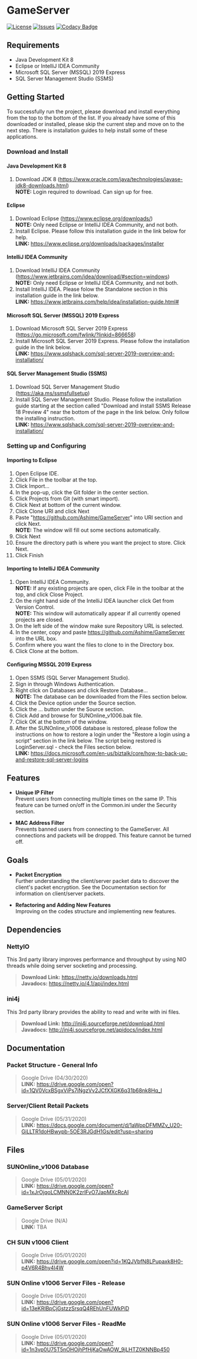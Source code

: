 # GameServer

[![License](https://img.shields.io/github/license/Ashime/GameServer)](LICENSE)
[![Issues](https://img.shields.io/github/issues/Ashime/GameServer)](ISSUES)
[![Codacy Badge](https://app.codacy.com/project/badge/Grade/661a3f7580e54b2985e9bb02c82cabe9)](https://www.codacy.com/manual/Ashime/GameServer?utm_source=github.com&amp;utm_medium=referral&amp;utm_content=Ashime/GameServer&amp;utm_campaign=Badge_Grade)

## Requirements
- Java Development Kit 8
- Eclipse or IntelliJ IDEA Community
- Microsoft SQL Server (MSSQL) 2019 Express
- SQL Server Management Studio (SSMS)

## Getting Started
To successfully run the project, please download and install everything from the top to the bottom of the list. If you already have some of this downloaded or installed, please skip the current step and move on to the next step. There is installation guides to help install some of these applications.

### Download and Install
#### Java Development Kit 8
1) Download JDK 8 (<https://www.oracle.com/java/technologies/javase-jdk8-downloads.html>)
<br><b>NOTE:</b> Login required to download. Can sign up for free.

#### Eclipse
1) Download Eclipse (<https://www.eclipse.org/downloads/>)
<br><b>NOTE:</b> Only need Eclipse or IntelliJ IDEA Community, and not both.
2) Install Eclipse. Please follow this installation guide in the link below for help.
<br><b>LINK:</b> <https://www.eclipse.org/downloads/packages/installer>
 
 #### IntelliJ IDEA Community
 1) Download IntelliJ IDEA Community (<https://www.jetbrains.com/idea/download/#section=windows>)
 <br><b>NOTE:</b> Only need Eclipse or IntelliJ IDEA Community, and not both.
 2) Install IntelliJ IDEA. Please folow the Standalone section in this installation guide in the link below.
 <br><b>LINK:</b> <https://www.jetbrains.com/help/idea/installation-guide.html#>
 
 #### Microsoft SQL Server (MSSQL) 2019 Express
 1) Download Microsoft SQL Server 2019 Express (<https://go.microsoft.com/fwlink/?linkid=866658>)
 2) Install Microsoft SQL Server 2019 Express. Please follow the installation guide in the link below.
<br><b>LINK:</b> <https://www.sqlshack.com/sql-server-2019-overview-and-installation/>
 
 #### SQL Server Management Studio (SSMS)
1) Download SQL Server Management Studio (<https://aka.ms/ssmsfullsetup>)
2) Install SQL Server Management Studio. Please follow the installation guide starting at the section called "Download and install SSMS Release 18 Preview 4" near the bottom of the page in the link below. Only follow the installing instruction.
<br><b>LINK:</b> <https://www.sqlshack.com/sql-server-2019-overview-and-installation/>
 
 ### Setting up and Configuring
 #### Importing to Eclipse
1) Open Eclipse IDE.
2) Click File in the toolbar at the top.
3) Click Import...
4) In the pop-up, click the Git folder in the center section.
5) Click Projects from Git (with smart import).
6) Click Next at bottom of the current window.
7) Click Clone URI and click Next
8) Paste "<https://github.com/Ashime/GameServer>" into URI section and click Next.
<br><b>NOTE:</b> The window will fill out some sections automatically.
9) Click Next
10) Ensure the directory path is where you want the project to store. Click Next.
11) Click Finish

#### Importing to IntelliJ IDEA Community
1) Open IntelliJ IDEA Community.
<br><b>NOTE:</b> If any existing projects are open, click File in the toolbar at the top, and click Close Project.
2) On the right hand side of the IntelliJ IDEA launcher click Get from Version Control.
<br><b>NOTE:</b> This window will automatically appear if all currently opened projects are closed.
3) On the left side of the window make sure Repository URL is selected.
4) In the center, copy and paste <https://github.com/Ashime/GameServer> into the URL box.
5) Confirm where you want the files to clone to in the Directory box.
6) Click Clone at the bottom.

#### Configuring MSSQL 2019 Express
1) Open SSMS (SQL Server Management Studio).
2) Sign in through Windows Authentication.
3) Right click on Databases and click Restore Database...
<br><b>NOTE:</b> The database can be downloaded from the Files section below.
4) Click the Device option under the Source section.
5) Click the ... button under the Source section.
6) Click Add and browse for SUNOnline_v1006.bak file.
7) Click OK at the bottom of the window.
8) After the SUNOnline_v1006 database is restored, please follow the instructions on how to restore a login under the "Restore a login using a script" section in the link below. The script being restored is LoginServer.sql - check the Files section below.
<br><b>LINK:</b> <https://docs.microsoft.com/en-us/biztalk/core/how-to-back-up-and-restore-sql-server-logins>

## Features
- <b>Unique IP Filter</b>
<br>Prevent users from connecting multiple times on the same IP. This feature can be turned on/off in the Common.ini under the Security section.

- <b>MAC Address Filter</b>
 <br> Prevents banned users from connecting to the GameServer. All connections and packets will be dropped. This feature cannot be turned off.

## Goals
- <b>Packet Encryption</b>
<br> Further understanding the client/server packet data to discover the client's packet encryption. See the Documentation section for information on client/server packets.

- <b>Refactoring and Adding New Features</b>
<br> Improving on the codes structure and implementing new features.

## Dependencies
### NettyIO
This 3rd party library improves performance and throughput by using NIO threads while doing server socketing and processing.
> <b>Download Link:</b> <https://netty.io/downloads.html><br>
> <b>Javadocs:</b> <https://netty.io/4.1/api/index.html>
    
### ini4j
This 3rd party library provides the ability to read and write with ini files.
> <b>Download Link:</b> <http://ini4j.sourceforge.net/download.html><br>
> <b>Javadocs:</b> <http://ini4j.sourceforge.net/apidocs/index.html>

## Documentation
### Packet Structure - General Info
> Google Drive (04/30/2020)
> <br><b>LINK:</b> <https://drive.google.com/open?id=1QV0VcxBSgxViPs7iNgzVv2JCfXXGK6q31b68nk8Hq_I>

### Server/Client Retail Packets
> Google Drive (05/31/2020)
> <br><b>LINK:</b> <https://docs.google.com/document/d/1aWppDFMMZv_U20-GiLLTR1doHBwypb-5OE3RJGdH1Gs/edit?usp=sharing>

## Files
### SUNOnline_v1006 Database
> Google Drive (05/01/2020)
> <br><b>LINK:</b> <https://drive.google.com/open?id=1xJrOjqoLCMNN0K2zrlFvO7JapMXcRcAI>

### GameServer Script
> Google Drive (N/A)
> <br><b>LINK:</b> TBA

### CH SUN v1006 Client
> Google Drive (05/01/2020)
> <br><b>LINK:</b> <https://drive.google.com/open?id=1KQJVbfN8LPupaxk8H0-p4V6R4Bhy4I4W>

### SUN Online v1006 Server Files - Release
> Google Drive (05/01/2020)
> <br><b>LINK:</b> <https://drive.google.com/open?id=13eKRIBpCjGstzzSrsqQ4REhUnFUWkPiD>

### SUN Online v1006 Server Files - ReadMe
> Google Drive (05/01/2020)
> <br><b>LINK:</b> <https://drive.google.com/open?id=1n3vp0U75T5nOHOjhPfHjKaOwAOW_9jLHTZ0KNNBp450>

